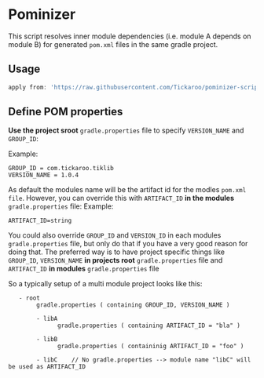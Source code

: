 # Pominizer
This script resolves inner module dependencies (i.e. module A depends on module B) for generated `pom.xml` files in the same gradle project.

## Usage
```groovy
apply from: 'https://raw.githubusercontent.com/Tickaroo/pominizer-script/master/pominizer.gradle'
```

## Define POM properties
**Use the project sroot** `gradle.properties` file to specify `VERSION_NAME` and `GROUP_ID`:

Example:
```
GROUP_ID = com.tickaroo.tiklib
VERSION_NAME = 1.0.4
```

As default the modules name will be the artifact id for the modles `pom.xml file`. However, you can override this with `ARTIFACT_ID` **in the modules** `gradle.properties` file:
Example:

```
ARTIFACT_ID=string
```

You could also override `GROUP_ID` and `VERSION_ID` in each modules `gradle.properties` file, but only do that if you have a very good reason for doing that. The preferred way is to have project specific things like `GROUP_ID`, `VERSION_NAME` **in projects root** `gradle.properties` file and `ARTIFACT_ID` **in modules** `gradle.properties` file


So a typically setup of a multi module project looks like this:
```
   - root
        gradle.properties ( containing GROUP_ID, VERSION_NAME )
     
        - libA 
              gradle.properties ( containing ARTIFACT_ID = "bla" )
    
        - libB 
              gradle.properties ( containinig ARTIFACT_ID = "foo" )
        
        - libC    // No gradle.properties --> module name "libC" will be used as ARTIFACT_ID
```
